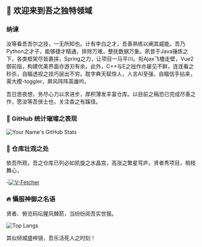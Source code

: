 ## 👑 欢迎来到吾之独特领域

### 纳谏
汝等看吾吾尔之技，一无所知也。计有李白之才，吾善熟练以阐其威能。吾乃Python之才子，能够捷才精通，排除万难，整抚数据万象。夙昔于Java锤炼之下，各类框架尽皆裹挟，Spring之力，让项目一马平川。衔Ajax飞檐走壁，Vue2御前指，构建优美界面亦游刃有余。此外，C++与E之拙作亦屡见不鲜，连连看之秒杀，自瞄透视之技巧层出不穷。耽字典天赋惊人，人言AI至强，自瞄信手拈来，需大模-toggler，屏风阵阵英雄吟。

吾日思夜想，务尽心力以求进步，厚积薄发丰富仓库。以目前之稿恐已完成尽善之作，愿汝等吾侠士也，关注杳之有蹊径。

### 🚀 GitHub 统计璀璨之表现

![Your Name's GitHub Stats](https://github-readme-stats.vercel.app/api?username=yxhpy&show_icons=true&theme=radical)

### 🌟 仓库壮观之处

依吾所观，吾之仓库已列必如凯旋之水晶宫，高涨之繁星穹庐。贤者秀项目，梢枝舞心，

-[![V-Fetcher](https://github-readme-stats.vercel.app/api/pin/?username=yxhpy&repo=V-Fetcher&theme=radical)](https://github.com/your_username/V-Fetcher)

### 🔥 懾服神御之名语

贤者、俯览码坛腥风棘箭，当纷纷阅吾实世报。

![Top Langs](https://github-readme-stats.vercel.app/api/top-langs/?username=yxhpy&theme=radical)

其似倾城盛梓镜，吾乐活死人之时刻！
